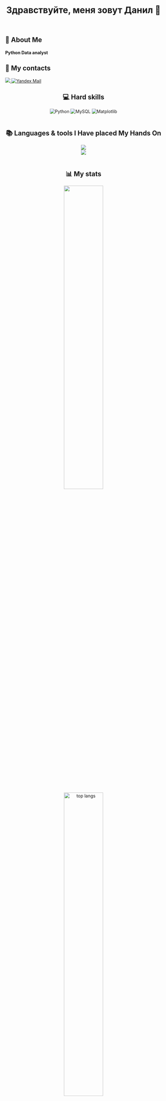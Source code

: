<h1 align="center">Здравствуйте, меня зовут Данил 👋</h1>
<h4 align="left">
  
</h4>
<br/>
 <h2>💫 About Me</h2>
 
<h4> 
  Python Data analyst
</h4><div align="left"> 
  
<h2>📱 My contacts</h2>
  <a href="https://t.me/dengasbobster">
    <img src="https://img.shields.io/badge/Telegram-2CA5E0?style=for-the-badge&logo=telegram&logoColor=white"/>
  </a>
  
  <a href="mailto:dengad2003@yandex.ru">
  <img src="https://img.shields.io/badge/Yandex_Mail-ffd500?style=for-the-badge&logo=yandex&logoColor=red" alt="Yandex Mail" />
</a>

  
<br/>

<div align="center">
  <h2>💻 Hard skills</h2>
  <div align="center">
  <img src="https://img.shields.io/badge/python-3670A0?style=for-the-badge&logo=python&logoColor=ffdd54" alt="Python" />
  <img src="https://img.shields.io/badge/mysql-4479A1.svg?style=for-the-badge&logo=mysql&logoColor=white" alt="MySQL" />
  <img src="https://img.shields.io/badge/Matplotlib-%230C55A5.svg?style=for-the-badge&logo=matplotlib&logoColor=white" alt="Matplotlib"/>
  </div>
  <div align="center"> 
  </div>

<br/>

 
<h2 align="center">📚 Languages & tools I Have placed My Hands On </h2>

<div align="center">
  <img src="https://skillicons.dev/icons?i=obsidian,vscode,python,java,github" /><br>
  <img src="https://skillicons.dev/icons?i=html,css,git,androidstudio,ubuntu,mysql" /><br>
</div>

<br/>

<h2>📊 My stats</h2>


<img width="50%" src="https://github-readme-stats.vercel.app/api?username=dengas&theme=tokyonight"/>
<img alt="top langs" width="50%" src="https://github-readme-stats.vercel.app/api/top-langs/?username=dengas&layout=compact&theme=tokyonight"/>











<!--
🌱 I am currently working on and developing my programming skills.
🔭 I worked on .Net Framework and Hands on experience in Full Stack.
💬 Ask me about Microsoft .Net framework, Full Stack Development, Python.
⚡ Interest in Artifical Intelligence, Machine Learning, Deep Learning, Data Science, Automation, BlockChain development.
✨ I only like perfection.

 <div align="center">
   <br/>
<a href="https://github.com/dengas">
  <img width="150px" 
       src="https://komarev.com/ghpvc/?username=dengas&label=Profile%20views&color=318CE7&style=for-the-badge" 
       alt="Profile views" /></a>
<a href="https://api.github-star-counter.workers.dev/user/dengas"></a>
 </div>
-->
